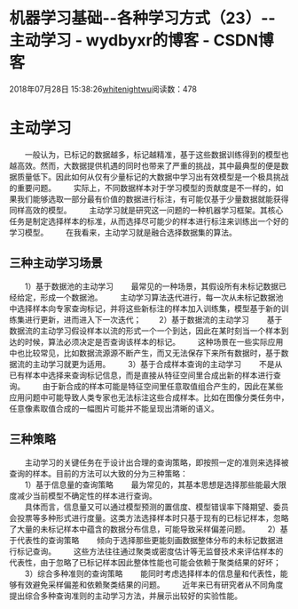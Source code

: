 # 机器学习基础--各种学习方式（23）--主动学习 - wydbyxr的博客 - CSDN博客
2018年07月28日 15:38:26[whitenightwu](https://me.csdn.net/wydbyxr)阅读数：478
# 主动学习
　　一般认为，已标记的数据越多，标记越精准，基于这些数据训练得到的模型也越高效。然而，大数据提供机遇的同时也带来了严重的挑战，其中最典型的便是数据质量低下。因此如何从仅有少量标记的大数据中学习出有效模型是一个极具挑战的重要问题。 
　　实际上，不同数据样本对于学习模型的贡献度是不一样的，如果我们能够选取一部分最有价值的数据进行标注，有可能仅基于少量数据就能获得同样高效的模型。 
　　主动学习就是研究这一问题的一种机器学习框架。其核心任务是制定选择样本的标准，从而选择尽可能少的样本进行标注来训练出一个好的学习模型。 
　　在我看来，主动学习就是融合选择数据集的算法。
## 三种主动学习场景
　　1）基于数据池的主动学习 
　　最常见的一种场景，其假设所有未标记数据已经给定，形成一个数据池。 
　　主动学习算法迭代进行，每一次从未标记数据池中选择样本向专家查询标记，并将这些新标注的样本加入训练集，模型基于新的训练集进行更新，进而进入下一次迭代；
　　2）基于数据流的主动学习 
　　基于数据流的主动学习假设样本以流的形式一个一个到达，因此在某时刻当一个样本到达的时候，算法必须决定是否查询该样本的标记。 
　　这种场景在一些实际应用中也比较常见，比如数据流源源不断产生，而又无法保存下来所有数据时，基于数据流的主动学习就更为适用。
　　3）基于合成样本查询的主动学习 
　　不是从已有样本中选择来查询标记信息，而是直接从特征空间里合成出新的样本进行查询。 
　　由于新合成的样本可能是特征空间里任意取值组合产生的，因此在某些应用问题中可能导致人类专家也无法标注这些合成样本。比如在图像分类任务中，任意像素取值合成的一幅图片可能并不能呈现出清晰的语义。
## 三种策略
　　主动学习的关键任务在于设计出合理的查询策略，即按照一定的准则来选择被查询的样本。目前的方法可以大致的分为三种策略：     
　　1）基于信息量的查询策略 
　　最为常见的，其基本思想是选择那些能最大限度减少当前模型不确定性的样本进行查询。  
　　具体而言，信息量又可以通过模型预测的置信度、模型错误率下降期望、委员会投票等多种形式进行度量。这类方法选择样本时只基于现有的已标记样本，忽略了大量的未标记样本中蕴含的数据分布信息，可能导致采样偏差问题。
　　2）基于代表性的查询策略 
　　倾向于选择那些更能刻画数据整体分布的未标记数据进行标记查询。 
　　这些方法往往通过聚类或密度估计等无监督技术来评估样本的代表性，由于忽略了已标记样本因此整体性能也可能会依赖于聚类结果的好坏；
　　3）综合多种准则的查询策略 
　　能同时考虑选择样本的信息量和代表性，能够有效避免采样偏差和依赖聚类结果的问题。 
　　近年来已有研究者从不同角度提出综合多种查询准则的主动学习方法，并展示出较好的实验性能。
